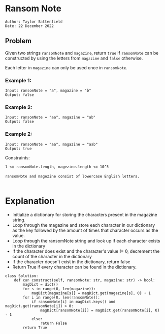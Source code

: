 # Ransom Note

```
Author: Taylor Sattenfield
Date: 22 December 2022
```

## Problem

Given two strings ```ransomNote``` and ```magazine```, return ```true``` if ```ransomNote``` can be constructed by using the letters from ```magazine``` and ```false``` otherwise.

Each letter in ```magazine``` can only be used once in ```ransomNote```.

### Example 1:

```
Input: ransomNote = "a", magazine = "b"
Output: false
```

### Example 2:

```
Input: ransomNote = "aa", magazine = "ab"
Output: false
```

### Example 2:

```
Input: ransomNote = "aa", magazine = "aab"
Output: true
```

Constraints:<br>

```1 <= ransomNote.length, magezine.length <= 10^5```<br><br>
```ransomNote and magezine consist of lowercase English letters.```<br><br>


# Explanation

<ul>
<li>Initialize a dictionary for storing the characters present in the magazine string.
<li>Loop through the magazine and store each character in our dictionary as the key followed by the amount of times that character occurs as the value.
<li>Loop through the ransomNote string and look up if each character exists in the dictionary
<li>If the character does exist and the character's value != 0, decrement the count of the character in the dictionary
<li>If the character doesn't exist in the dictionary, return false
<li>Return True if every character can be found in the dictionary.
</ul>


``` python3
class Solution:
    def can_construct(self, ransomNote: str, magazine: str) -> bool:
        magDict = dict()
        for s in range(0, len(magazine)):
            magDict[magazine[s]] = magDict.get(magazine[s], 0) + 1
        for i in range(0, len(ransomNote)):
            if ransomNote[i] in magDict.keys() and magDict.get(ransomNote[i]) > 0:
                magDict[ransomNote[i]] = magDict.get(ransomNote[i], 0) - 1
            else:
                return False
        return True
```
